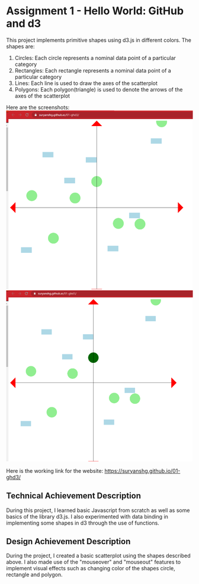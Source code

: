 Assignment 1 - Hello World: GitHub and d3  
===
This project implements primitive shapes using d3.js in different colors. The shapes are:
1. Circles: Each circle represents a nominal data point of a particular category
2. Rectangles: Each rectangle represents a nominal data point of a particular category
3. Lines: Each line is used to draw the axes of the scatterplot
4. Polygons: Each polygon(triangle) is used to denote the arrows of the axes of the scatterplot

Here are the screenshots: 
![img1](1.png)
![img2](2.png)

Here is the working link for the website: https://suryanshg.github.io/01-ghd3/

Technical Achievement Description
---
During this project, I learned basic Javascript from scratch as well as some basics of the library d3.js. I also experimented with data binding in implementing some shapes in d3 through the use of functions.

Design Achievement Description
---
During the project, I created a basic scatterplot using the shapes described above. I also made use of the "mouseover" and "mouseout" features to implement visual effects such as changing color of the shapes circle, rectangle and polygon.
